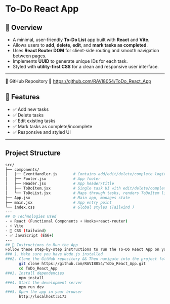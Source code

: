 #  To-Do React App
## 📌 Overview
- A minimal, user-friendly **To-Do List** app built with **React** and **Vite**.  
- Allows users to **add**, **delete**, **edit**, and **mark tasks as completed**.  
- Uses **React Router DOM** for client-side routing and smooth navigation between pages.  
- Implements **UUID** to generate unique IDs for each task.  
- Styled with **utility-first CSS** for a clean and responsive user interface.  
---
🔗 GitHub Repository
📎 https://github.com/RAVI8054/ToDo_React_App

## 🚀 Features
- ✅ Add new tasks
- ✅ Delete tasks
- ✅ Edit existing tasks
- ✅ Mark tasks as complete/incomplete
- ✅ Responsive and styled UI 
---
##  Project Structure
```bash
src/
├── components/
│   ├── EventHandler.js       # Contains add/edit/delete/complete logic handlers
│   ├── Footer.jsx            # App footer 
│   ├── Header.jsx            # App header/title
│   ├── ToDoItem.jsx          # Single task UI with edit/delete/complete
│   └── ToDoList.jsx          # Maps through tasks, renders ToDoItem list
├── App.jsx                   # Main app, manages state
├── main.jsx                  # App entry point
└── index.css                 # Global styles (Tailwind )
---
## ⚙️ Technologies Used
- ⚛️ React (Functional Components + Hooks+react-router)
- ⚡ Vite
- 🎨 CSS (tailwind)
- ✅ JavaScript (ES6+)
---
## 📌 Instructions to Run the App
Follow these step-by-step instructions to run the To-Do React App on your local machine:
### 1. Make sure you have Node.js installed
###2. Clone the GitHub repository && Then navigate into the project folder:
      git clone https://github.com/RAVI8054/ToDo_React_App.git
      cd ToDo_React_App
###3. Install dependencies
      npm install
###4. Start the development server
      npm run dev
###5. Open the app in your browser
      http://localhost:5173


